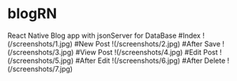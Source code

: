 # blogRN
React Native Blog app with jsonServer for DataBase
#Index
!(/screenshots/1.jpg)
#New Post
!(/screenshots/2.jpg)
#After Save
!(/screenshots/3.jpg)
#View Post
!(/screenshots/4.jpg)
#Edit Post
!(/screenshots/5.jpg)
#After Edit
!(/screenshots/6.jpg)
#After Delete
!(/screenshots/7.jpg)
